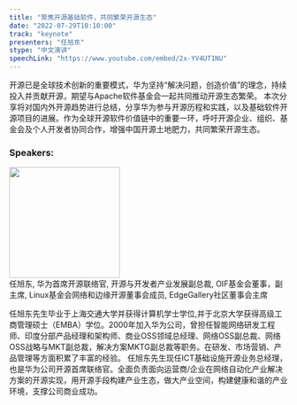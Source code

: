 ```yaml
---
title: "聚焦开源基础软件，共同繁荣开源生态"
date: "2022-07-29T10:10:00" 
track: "keynote"
presenters: "任旭东"
stype: "中文演讲"
speechLink: "https://www.youtube.com/embed/2x-YV4UT1NU"
---
```

开源已是全球技术创新的重要模式，华为坚持“解决问题，创造价值”的理念，持续投入并贡献开源，期望与Apache软件基金会一起共同推动开源生态繁荣。 本次分享将对国内外开源趋势进行总结，分享华为参与开源历程和实践，以及基础软件开源项目的进展。作为全球开源软件价值链中的重要一环，呼吁开源企业、组织、基金会及个人开发者协同合作，增强中国开源土地肥力，共同繁荣开源生态。

### Speakers: 
<img src="images/speaker/2022.png" width="200" />
<br>
任旭东,
华为首席开源联络官, 开源与开发者产业发展副总裁, OIF基金会董事，副主席, Linux基金会网络和边缘开源董事会成员, EdgeGallery社区董事会主席
 
任旭东先生毕业于上海交通大学并获得计算机学士学位,并于北京大学获得高级工商管理硕士（EMBA）学位。2000年加入华为公司，曾担任智能网络研发工程师、印度分部产品经理和架构师、商业OSS领域总经理、网络OSS副总裁、网络OSS战略与MKT副总裁，解决方案MKTG副总裁等职务。在研发、市场营销、产品管理等方面积累了丰富的经验。
任旭东先生现任ICT基础设施开源业务总经理，也是华为公司开源首席联络官。全面负责面向运营商/企业在网络自动化产业解决方案的开源实现，用开源手段构建产业生态，做大产业空间，构建健康和谐的产业环境，支撑公司商业成功。

 